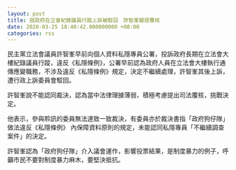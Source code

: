 ```yaml
---
layout: post
title: 就政府在立會紀錄議員行蹤上訴被駁回　許智峯擬提覆核
date: 2020-03-25 18:40:42.000000000 +08:00
categories: rss
---
```


民主黨立法會議員許智峯早前向個人資料私隱專員公署，投訴政府長期在立法會大樓紀錄議員行蹤，違反《私隱條例》，公署早前認為政府人員在立法會大樓執行通傳應變職務，不涉及違反《私隱條例》規定，決定不繼續處理，許智峯其後上訴，遭行政上訴委員會駁回。

許智峯說不能認同裁決，認為當中法律理據薄弱，積極考慮提出司法覆核，挑戰決定。

他表示，參與聆訊的委員無法達致一致裁決，有委員亦於裁決書指「政府狗仔隊」做法違反《私隱條例》 內保障資料原則的規定，未能認同私隱專員「不繼續調查案件」的決定。

許智峯認為「政府狗仔隊」介入議會運作，影響投票結果，是制度暴力的例子，呼籲市民不要對制度暴力麻木，要堅決抵抗。
